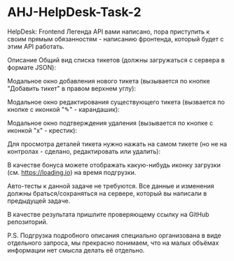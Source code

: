 # AHJ-HelpDesk-Task-2

HelpDesk: Frontend
Легенда
API вами написано, пора приступить к своим прямым обязанностям - написанию фронтенда, который будет с этим API работать.

Описание
Общий вид списка тикетов (должны загружаться с сервера в формате JSON):



Модальное окно добавления нового тикета (вызывается по кнопке "Добавить тикет" в правом верхнем углу):



Модальное окно редактирования существующего тикета (вызвается по кнопке с иконкой "✎" - карандашик):



Модальное окно подтверждения удаления (вызывается по кнопке с иконкой "x" - крестик):



Для просмотра деталей тикета нужно нажать на самом тикете (но не на контролах - сделано, редактировать или удалить):



В качестве бонуса можете отображать какую-нибудь иконку загрузки (см. https://loading.io) на время подгрузки.

Авто-тесты к данной задаче не требуются. Все данные и изменения должны браться/сохраняться на сервере, который вы написали в предыдущей задаче.

В качестве результата пришлите проверяющему ссылку на GitHub репозиторий.

P.S. Подгрузка подробного описания специально организована в виде отдельного запроса, мы прекрасно понимаем, что на малых объёмах информации нет смысла делать её отдельно.
